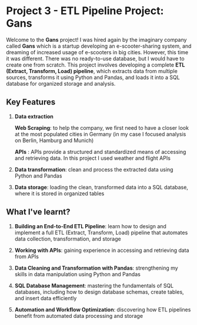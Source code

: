 # **Project 3 - ETL Pipeline Project: Gans**

Welcome to the **Gans** project! I was hired again by the imaginary company called **Gans** which is a startup developing an e-scooter-sharing system, and dreaming of increased usage of e-scooters in big cities.
However, this time it was different. There was no ready-to-use database, but I would have to create one from scratch. 
This project involves developing a complete **ETL (Extract, Transform, Load) pipeline**, which extracts data from multiple sources, transforms it using Python and Pandas, and loads it into a SQL database for organized storage and analysis.

## Key Features

1. **Data extraction**
   
      **Web Scraping**: to help the company, we first need to have a closer look at the most populated cities in Germany (in my case I focused analysis on Berlin, Hamburg and Munich)

      **APIs** : APIs provide a structured and standardized means of accessing and retrieving data. In this project I used weather and flight APIs
   
3. **Data transformation**: clean and process the extracted data using Python and Pandas
   
4. **Data storage**: loading the clean, transformed data into a SQL database, where it is stored in organized tables


## What I've learnt?

1. **Building an End-to-End ETL Pipeline**: learn how to design and implement a full ETL (Extract, Transform, Load) pipeline that automates data collection, transformation, and storage
   
3. **Working with APIs**: gaining experience in accessing and retrieving data from APIs
   
5. **Data Cleaning and Transformation with Pandas**: strengthening my skills in data manipulation using Python and Pandas
   
7. **SQL Database Management**: mastering the fundamentals of SQL databases, including how to design database schemas, create tables, and insert data efficiently
   
9. **Automation and Workflow Optimization**: discovering how ETL pipelines benefit from automated data processing and storage

